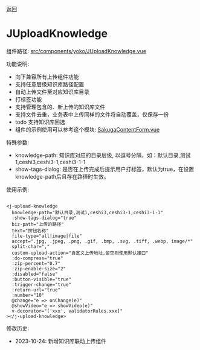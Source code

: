 [返回](../)

# JUploadKnowledge

组件路径: [src/components/yoko/JUploadKnowledge.vue](https://github.com/yoko-murasame/ant-design-vue-jeecg/blob/yoko/src/components/yoko/JUploadKnowledge.vue)

功能说明:

* 向下兼容所有上传组件功能
* 支持任意层级知识库路径配置
* 自动上传文件至对应知识库目录
* 打标签功能
* 支持管理包含的、新上传的知识库文件
* 支持文件去重，业务表中上传同样的文件将自动覆盖，仅保存一份
* todo 支持知识库回选
* 组件的示例使用可以参考这个模块: [SakugaContentForm.vue](https://github.com/yoko-murasame/ant-design-vue-jeecg/blob/yoko/src/views/sakuga/modules/SakugaContentForm.vue)

特殊参数:

* knowledge-path: 知识库对应的目录层级, 以逗号分隔，如：默认目录,测试1,ceshi3,ceshi3-1,ceshi3-1-1
* show-tags-dialog: 是否在上传完成后提示用户打标签，默认为true，在设置knowledge-path后且存在路径时生效。

使用示例:

```vue

<j-upload-knowledge
  knowledge-path="默认目录,测试1,ceshi3,ceshi3-1,ceshi3-1-1"
  :show-tags-dialog="true"
  biz-path="上传的路径"
  text="按钮名称"
  file-type="all|image|file"
  accept=".jpg, .jpeg, .png, .gif, .bmp, .svg, .tiff, .webp, image/*"
  split-char=","
  custom-upload-action="自定义上传地址,留空则使用默认接口"
  :do-compress="true"
  :zip-percent="0.7"
  :zip-enable-size="2"
  :disabled="false"
  :button-visible="true"
  :trigger-change="true"
  :return-url="true"
  :number="10"
  @change="e => onChange(e)"
  @showVideo="e => showVideo(e)"
  v-decorator="['xxx', validatorRules.xxx]"
></j-upload-knowledge>
```

修改历史:
* 2023-10-24: 新增知识库联动上传组件
